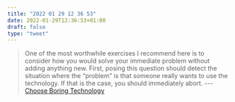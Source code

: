 ```yaml
---
title: "2022 01 29 12 36 53"
date: 2022-01-29T12:36:53+01:00
draft: false
type: "tweet"
---
```

> One of the most worthwhile exercises I recommend here is to consider how you would solve your immediate problem without adding anything new. First, posing this question should detect the situation where the “problem” is that someone really wants to use the technology. If that is the case, you should immediately abort. --- [Choose Boring Technology](https://mcfunley.com/choose-boring-technology)

